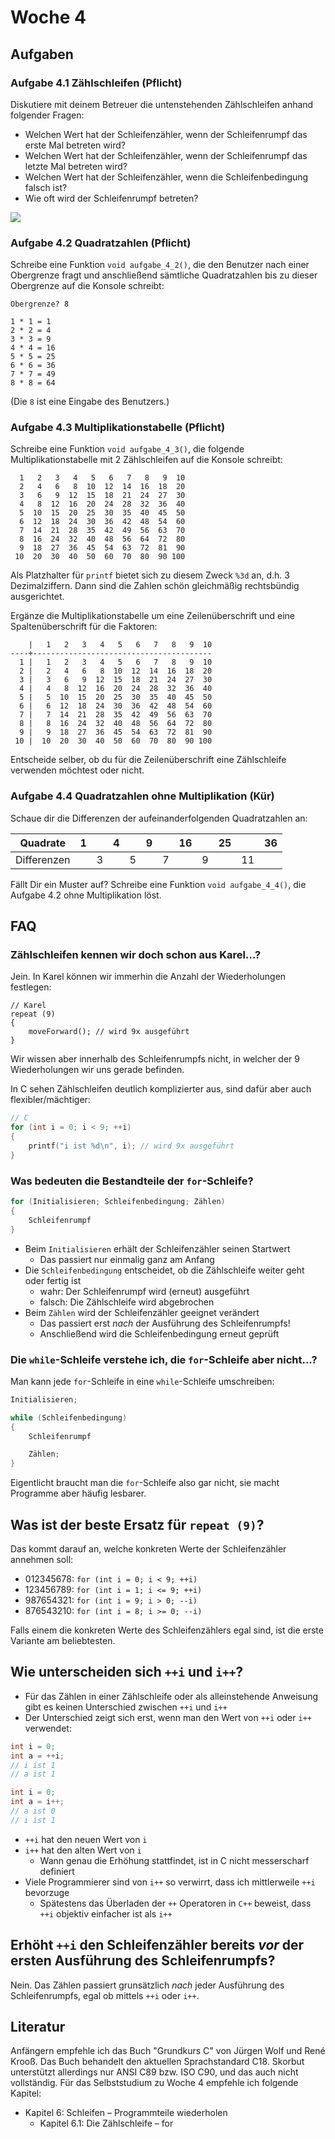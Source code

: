 # Woche 4

## Aufgaben

### Aufgabe 4.1 Zählschleifen (Pflicht)

Diskutiere mit deinem Betreuer die untenstehenden Zählschleifen anhand folgender Fragen:
- Welchen Wert hat der Schleifenzähler, wenn der Schleifenrumpf das erste Mal betreten wird?
- Welchen Wert hat der Schleifenzähler, wenn der Schleifenrumpf das letzte Mal betreten wird?
- Welchen Wert hat der Schleifenzähler, wenn die Schleifenbedingung falsch ist?
- Wie oft wird der Schleifenrumpf betreten?

![](Aufgabe_4_1.png)

### Aufgabe 4.2 Quadratzahlen (Pflicht)

Schreibe eine Funktion `void aufgabe_4_2()`, die den Benutzer nach einer Obergrenze fragt
und anschließend sämtliche Quadratzahlen bis zu dieser Obergrenze auf die Konsole schreibt:
```
Obergrenze? 8

1 * 1 = 1
2 * 2 = 4
3 * 3 = 9
4 * 4 = 16
5 * 5 = 25
6 * 6 = 36
7 * 7 = 49
8 * 8 = 64
```
(Die `8` ist eine Eingabe des Benutzers.)

### Aufgabe 4.3 Multiplikationstabelle (Pflicht)

Schreibe eine Funktion `void aufgabe_4_3()`, die folgende Multiplikationstabelle mit 2 Zählschleifen auf die Konsole schreibt:
```
  1   2   3   4   5   6   7   8   9  10
  2   4   6   8  10  12  14  16  18  20
  3   6   9  12  15  18  21  24  27  30
  4   8  12  16  20  24  28  32  36  40
  5  10  15  20  25  30  35  40  45  50
  6  12  18  24  30  36  42  48  54  60
  7  14  21  28  35  42  49  56  63  70
  8  16  24  32  40  48  56  64  72  80
  9  18  27  36  45  54  63  72  81  90
 10  20  30  40  50  60  70  80  90 100
```
Als Platzhalter für `printf` bietet sich zu diesem Zweck `%3d` an, d.h. 3 Dezimalziffern.
Dann sind die Zahlen schön gleichmäßig rechtsbündig ausgerichtet.

Ergänze die Multiplikationstabelle um eine Zeilenüberschrift und eine Spaltenüberschrift für die Faktoren:
```
    |   1   2   3   4   5   6   7   8   9  10
----+----------------------------------------
  1 |   1   2   3   4   5   6   7   8   9  10
  2 |   2   4   6   8  10  12  14  16  18  20
  3 |   3   6   9  12  15  18  21  24  27  30
  4 |   4   8  12  16  20  24  28  32  36  40
  5 |   5  10  15  20  25  30  35  40  45  50
  6 |   6  12  18  24  30  36  42  48  54  60
  7 |   7  14  21  28  35  42  49  56  63  70
  8 |   8  16  24  32  40  48  56  64  72  80
  9 |   9  18  27  36  45  54  63  72  81  90
 10 |  10  20  30  40  50  60  70  80  90 100
```
Entscheide selber, ob du für die Zeilenüberschrift eine Zählschleife verwenden möchtest oder nicht.

### Aufgabe 4.4 Quadratzahlen ohne Multiplikation (Kür)

Schaue dir die Differenzen der aufeinanderfolgenden Quadratzahlen an:

Quadrate    | 1 |   | 4 |   | 9 |   | 16 |   | 25 |    | 36 |
----------- | - | - | - | - | - | - | -- | - | -- | -- | -- |
Differenzen |   | 3 |   | 5 |   | 7 |    | 9 |    | 11 |    |

Fällt Dir ein Muster auf?
Schreibe eine Funktion `void aufgabe_4_4()`, die Aufgabe 4.2 ohne Multiplikation löst.

## FAQ

### Zählschleifen kennen wir doch schon aus Karel...?

Jein. In Karel können wir immerhin die Anzahl der Wiederholungen festlegen:
```
// Karel
repeat (9)
{
    moveForward(); // wird 9x ausgeführt
}
```

Wir wissen aber innerhalb des Schleifenrumpfs nicht, in welcher der 9 Wiederholungen wir uns gerade befinden.

In C sehen Zählschleifen deutlich komplizierter aus, sind dafür aber auch flexibler/mächtiger:
```c
// C
for (int i = 0; i < 9; ++i)
{
    printf("i ist %d\n", i); // wird 9x ausgeführt
}
```

### Was bedeuten die Bestandteile der `for`-Schleife?

```c
for (Initialisieren; Schleifenbedingung; Zählen)
{
    Schleifenrumpf
}
```

- Beim `Initialisieren` erhält der Schleifenzähler seinen Startwert
  - Das passiert nur einmalig ganz am Anfang
- Die `Schleifenbedingung` entscheidet, ob die Zählschleife weiter geht oder fertig ist
  - wahr: Der Schleifenrumpf wird (erneut) ausgeführt
  - falsch: Die Zählschleife wird abgebrochen
- Beim `Zählen` wird der Schleifenzähler geeignet verändert
  - Das passiert erst *nach* der Ausführung des Schleifenrumpfs!
  - Anschließend wird die Schleifenbedingung erneut geprüft

### Die `while`-Schleife verstehe ich, die `for`-Schleife aber nicht...?

Man kann jede `for`-Schleife in eine `while`-Schleife umschreiben:

```c
Initialisieren;

while (Schleifenbedingung)
{
    Schleifenrumpf

    Zählen;
}
```

Eigentlicht braucht man die `for`-Schleife also gar nicht, sie macht Programme aber häufig lesbarer.

## Was ist der beste Ersatz für `repeat (9)`?

Das kommt darauf an, welche konkreten Werte der Schleifenzähler annehmen soll:
- 012345678: `for (int i = 0; i < 9; ++i)`
- 123456789: `for (int i = 1; i <= 9; ++i)`
- 987654321: `for (int i = 9; i > 0; --i)`
- 876543210: `for (int i = 8; i >= 0; --i)`

Falls einem die konkreten Werte des Schleifenzählers egal sind, ist die erste Variante am beliebtesten.

## Wie unterscheiden sich `++i` und `i++`?

- Für das Zählen in einer Zählschleife oder als alleinstehende Anweisung gibt es keinen Unterschied zwischen `++i` und `i++`
- Der Unterschied zeigt sich erst, wenn man den Wert von `++i` oder `i++` verwendet:

```c
int i = 0;
int a = ++i;
// i ist 1
// a ist 1

int i = 0;
int a = i++;
// a ist 0
// i ist 1
```

- `++i` hat den neuen Wert von `i`
- `i++` hat den alten Wert von `i`
  - Wann genau die Erhöhung stattfindet, ist in C nicht messerscharf definiert
- Viele Programmierer sind von `i++` so verwirrt, dass ich mittlerweile `++i` bevorzuge
  - Spätestens das Überladen der `++` Operatoren in `C++` beweist, dass `++i` objektiv einfacher ist als `i++`

## Erhöht `++i` den Schleifenzähler bereits *vor* der ersten Ausführung des Schleifenrumpfs?

Nein. Das Zählen passiert grunsätzlich *nach* jeder Ausführung des Schleifenrumpfs, egal ob mittels `++i` oder `i++`.

## Literatur

Anfängern empfehle ich das Buch "Grundkurs C" von Jürgen Wolf und René Krooß.
Das Buch behandelt den aktuellen Sprachstandard C18.
Skorbut unterstützt allerdings nur ANSI C89 bzw. ISO C90, und das auch nicht vollständig.
Für das Selbststudium zu Woche 4 empfehle ich folgende Kapitel:

- Kapitel 6: Schleifen – Programmteile wiederholen
  - Kapitel 6.1: Die Zählschleife – for
